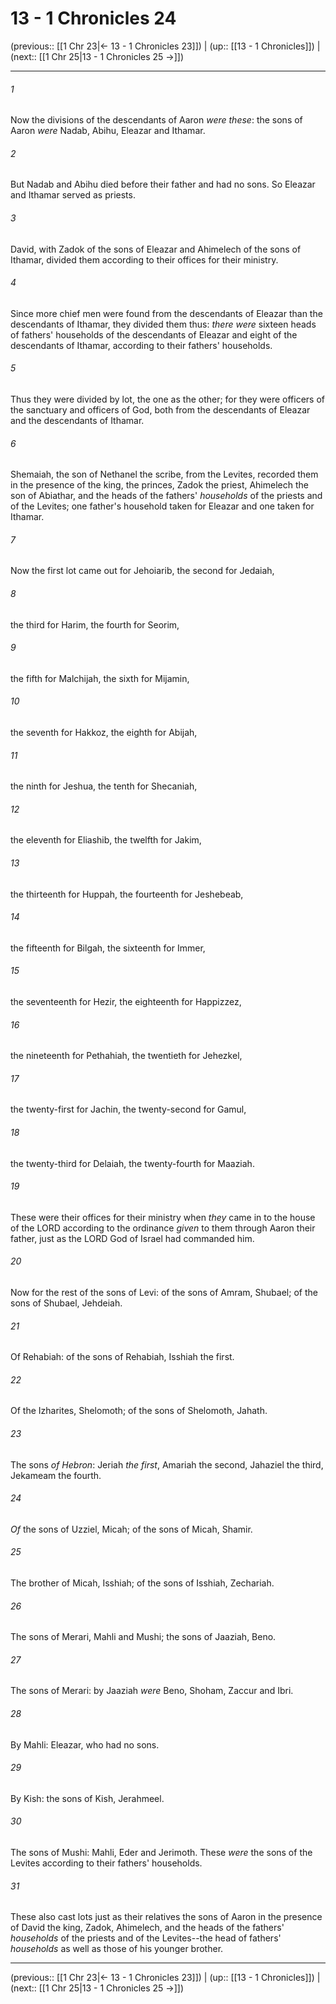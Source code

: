 # 13 - 1 Chronicles 24

(previous:: [[1 Chr 23|← 13 - 1 Chronicles 23]]) | (up:: [[13 - 1 Chronicles]]) | (next:: [[1 Chr 25|13 - 1 Chronicles 25 →]])

***


###### 1 
Now the divisions of the descendants of Aaron _were these_: the sons of Aaron _were_ Nadab, Abihu, Eleazar and Ithamar. 

###### 2 
But Nadab and Abihu died before their father and had no sons. So Eleazar and Ithamar served as priests. 

###### 3 
David, with Zadok of the sons of Eleazar and Ahimelech of the sons of Ithamar, divided them according to their offices for their ministry. 

###### 4 
Since more chief men were found from the descendants of Eleazar than the descendants of Ithamar, they divided them thus: _there were_ sixteen heads of fathers' households of the descendants of Eleazar and eight of the descendants of Ithamar, according to their fathers' households. 

###### 5 
Thus they were divided by lot, the one as the other; for they were officers of the sanctuary and officers of God, both from the descendants of Eleazar and the descendants of Ithamar. 

###### 6 
Shemaiah, the son of Nethanel the scribe, from the Levites, recorded them in the presence of the king, the princes, Zadok the priest, Ahimelech the son of Abiathar, and the heads of the fathers' _households_ of the priests and of the Levites; one father's household taken for Eleazar and one taken for Ithamar. 

###### 7 
Now the first lot came out for Jehoiarib, the second for Jedaiah, 

###### 8 
the third for Harim, the fourth for Seorim, 

###### 9 
the fifth for Malchijah, the sixth for Mijamin, 

###### 10 
the seventh for Hakkoz, the eighth for Abijah, 

###### 11 
the ninth for Jeshua, the tenth for Shecaniah, 

###### 12 
the eleventh for Eliashib, the twelfth for Jakim, 

###### 13 
the thirteenth for Huppah, the fourteenth for Jeshebeab, 

###### 14 
the fifteenth for Bilgah, the sixteenth for Immer, 

###### 15 
the seventeenth for Hezir, the eighteenth for Happizzez, 

###### 16 
the nineteenth for Pethahiah, the twentieth for Jehezkel, 

###### 17 
the twenty-first for Jachin, the twenty-second for Gamul, 

###### 18 
the twenty-third for Delaiah, the twenty-fourth for Maaziah. 

###### 19 
These were their offices for their ministry when _they_ came in to the house of the LORD according to the ordinance _given_ to them through Aaron their father, just as the LORD God of Israel had commanded him. 

###### 20 
Now for the rest of the sons of Levi: of the sons of Amram, Shubael; of the sons of Shubael, Jehdeiah. 

###### 21 
Of Rehabiah: of the sons of Rehabiah, Isshiah the first. 

###### 22 
Of the Izharites, Shelomoth; of the sons of Shelomoth, Jahath. 

###### 23 
The sons _of Hebron_: Jeriah _the first_, Amariah the second, Jahaziel the third, Jekameam the fourth. 

###### 24 
_Of_ the sons of Uzziel, Micah; of the sons of Micah, Shamir. 

###### 25 
The brother of Micah, Isshiah; of the sons of Isshiah, Zechariah. 

###### 26 
The sons of Merari, Mahli and Mushi; the sons of Jaaziah, Beno. 

###### 27 
The sons of Merari: by Jaaziah _were_ Beno, Shoham, Zaccur and Ibri. 

###### 28 
By Mahli: Eleazar, who had no sons. 

###### 29 
By Kish: the sons of Kish, Jerahmeel. 

###### 30 
The sons of Mushi: Mahli, Eder and Jerimoth. These _were_ the sons of the Levites according to their fathers' households. 

###### 31 
These also cast lots just as their relatives the sons of Aaron in the presence of David the king, Zadok, Ahimelech, and the heads of the fathers' _households_ of the priests and of the Levites--the head of fathers' _households_ as well as those of his younger brother.

***

(previous:: [[1 Chr 23|← 13 - 1 Chronicles 23]]) | (up:: [[13 - 1 Chronicles]]) | (next:: [[1 Chr 25|13 - 1 Chronicles 25 →]])
